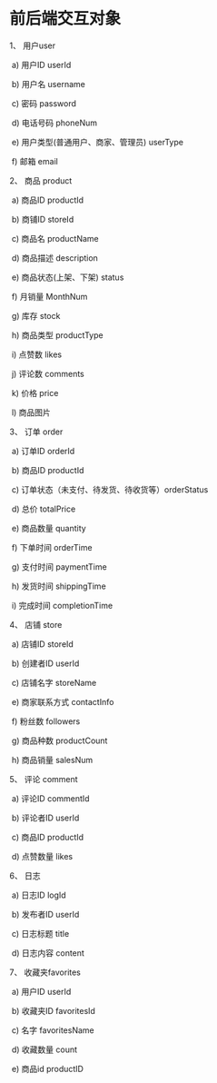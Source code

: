 # **前后端交互对象**

1、   用户user

​      a)   用户ID userId

​      b)   用户名 username

​      c)   密码 password

​      d)   电话号码 phoneNum

​      e)   用户类型(普通用户、商家、管理员) userType

​      f)   邮箱 email

2、   商品 product

​      a)   商品ID productId

​      b)   商铺ID storeId

​      c)   商品名 productName

​      d)   商品描述 description

​      e)   商品状态(上架、下架) status

​      f)   月销量	MonthNum

​      g)   库存 stock

​      h)   商品类型 productType

​      i)   点赞数 likes

​      j)   评论数 comments

​		k)  价格 price

​		l)	商品图片

 3、   订单 order

​      a)   订单ID orderId

​      b)   商品ID productId

​      c)   订单状态（未支付、待发货、待收货等）orderStatus

​      d)   总价 totalPrice

​      e)   商品数量 quantity

​      f)   下单时间 orderTime

​      g)   支付时间 paymentTime

​      h)   发货时间 shippingTime

​      i)   完成时间 completionTime

4、   店铺 store

​      a)   店铺ID storeId

​      b)   创建者ID userId

​      c)   店铺名字 storeName

​      e)   商家联系方式 contactInfo

​      f)   粉丝数 followers

​      g)   商品种数 productCount

​      h)   商品销量 salesNum

5、   评论 comment

​      a)   评论ID commentId

​      b)   评论者ID userId

​      c)   商品ID productId

​      d)   点赞数量 likes

6、   日志

​      a)   日志ID logId

​      b)   发布者ID userId

​      c)   日志标题 title

​      d)   日志内容 content

7、   收藏夹favorites

​      a)   用户ID userId

​      b)   收藏夹ID favoritesId

​      c)   名字 favoritesName

​      d)   收藏数量 count

​		e)  商品id productID

 

 

 

 